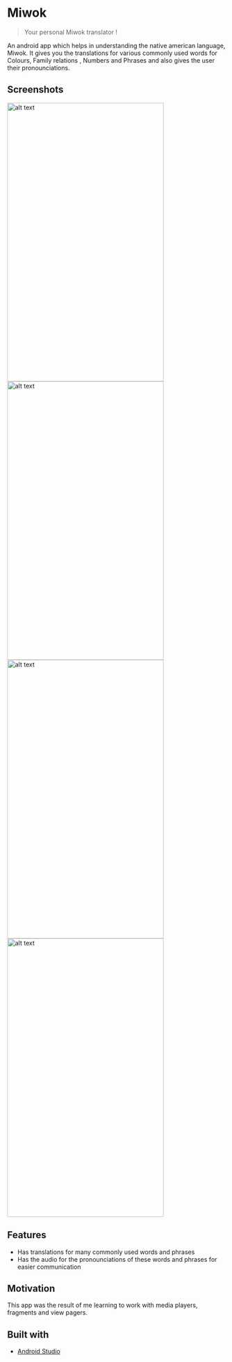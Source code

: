 # Miwok
> Your personal Miwok translator !

An android app which helps in understanding the native american language, Miwok. It gives you the translations for various commonly used words for Colours, Family relations , Numbers and Phrases and also gives the user their pronounciations.

## Screenshots

<img src="https://user-images.githubusercontent.com/36475626/65338846-ab0a8600-dbe8-11e9-8276-45d9f92a6736.jpeg" alt="alt text" width="360" height="640">
<img src="https://user-images.githubusercontent.com/36475626/65338921-d1302600-dbe8-11e9-90c9-1ad45d820e60.jpeg" alt="alt text" width="360" height="640">
<img src="https://user-images.githubusercontent.com/36475626/65338973-ea38d700-dbe8-11e9-9223-aece5b83d27d.jpeg" alt="alt text" width="360" height="640">
<img src="https://user-images.githubusercontent.com/36475626/65339016-fd4ba700-dbe8-11e9-96e4-f102e38ea4e2.jpeg" alt="alt text" width="360" height="640">

## Features 
* Has translations for many commonly used words and phrases
* Has the audio for the pronounciations of these words and phrases for easier communication

## Motivation 
This app was the result of me learning to work with media players, fragments and view pagers.

## Built with
* [Android Studio](https://developer.android.com/studio)
